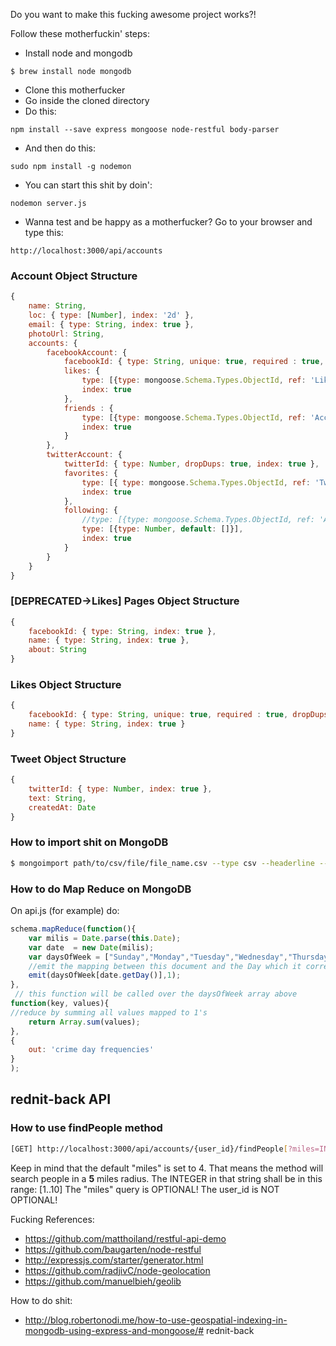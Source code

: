Do you want to make this fucking awesome project works?!

Follow these motherfuckin' steps:

* Install node and mongodb
```shell
$ brew install node mongodb
```
* Clone this motherfucker
* Go inside the cloned directory
* Do this:
``` shell
npm install --save express mongoose node-restful body-parser
```
* And then do this:
``` shell
sudo npm install -g nodemon
```
* You can start this shit by doin':
``` shell
nodemon server.js
```


* Wanna test and be happy as a motherfucker? Go to your browser and type this:
```shell
http://localhost:3000/api/accounts
```


### Account Object Structure
```javascript
{
    name: String,
    loc: { type: [Number], index: '2d' },
    email: { type: String, index: true },
    photoUrl: String,
    accounts: {
        facebookAccount: {
            facebookId: { type: String, unique: true, required : true, dropDups: true, index: true },
            likes: {
                type: [{type: mongoose.Schema.Types.ObjectId, ref: 'Likes', default: []}],
                index: true
            },
            friends : {
                type: [{type: mongoose.Schema.Types.ObjectId, ref: 'Accounts', default: []}],
                index: true
            }
        },
        twitterAccount: {
            twitterId: { type: Number, dropDups: true, index: true },
            favorites: {
                type: [{ type: mongoose.Schema.Types.ObjectId, ref: 'Tweets', default: [] }],
                index: true
            },
            following: {
                //type: [{type: mongoose.Schema.Types.ObjectId, ref: 'Accounts'}],
                type: [{type: Number, default: []}],
                index: true
            }
        }
    }
}
```

### [DEPRECATED->Likes] Pages Object Structure
```javascript
{
    facebookId: { type: String, index: true },
    name: { type: String, index: true },
    about: String
}
```

### Likes Object Structure
```javascript
{
    facebookId: { type: String, unique: true, required : true, dropDups: true, index: true },
    name: { type: String, index: true }
}
```

### Tweet Object Structure
```javascript
{
    twitterId: { type: Number, index: true },
    text: String,
    createdAt: Date
}
```

### How to import shit on MongoDB

```sh
$ mongoimport path/to/csv/file/file_name.csv --type csv --headerline --collection crimes
```

### How to do Map Reduce on MongoDB
On api.js (for example) do:
```javascript
schema.mapReduce(function(){
    var milis = Date.parse(this.Date);
    var date  = new Date(milis);
    var daysOfWeek = ["Sunday","Monday","Tuesday","Wednesday","Thursday","Friday","Saturday"];
    //emit the mapping between this document and the Day which it corresponds to.
    emit(daysOfWeek[date.getDay()],1);
},
 // this function will be called over the daysOfWeek array above
function(key, values){
//reduce by summing all values mapped to 1's
    return Array.sum(values);
},
{
    out: 'crime day frequencies'
}
);
```

## rednit-back API

### How to use findPeople method
```bash
[GET] http://localhost:3000/api/accounts/{user_id}/findPeople[?miles=INTEGER]
```
Keep in mind that the default "miles" is set to 4. That means the method will search people in a **5** miles radius.
The INTEGER in that string shall be in this range: [1..10]
The "miles" query is OPTIONAL!
The user_id is NOT OPTIONAL!

Fucking References:

* https://github.com/matthoiland/restful-api-demo
* https://github.com/baugarten/node-restful
* http://expressjs.com/starter/generator.html
* https://github.com/radjivC/node-geolocation
* https://github.com/manuelbieh/geolib

How to do shit:
* http://blog.robertonodi.me/how-to-use-geospatial-indexing-in-mongodb-using-express-and-mongoose/# rednit-back
